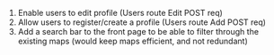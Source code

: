 1. Enable users to edit profile (Users route Edit POST req)
2. Allow users to register/create a profile (Users route Add POST req)
3. Add a search bar to the front page to be able to filter through the existing maps (would keep maps efficient, and not redundant)
